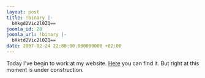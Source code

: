 ```yaml
---
layout: post
title: !binary |-
  bXkgd2Vic2l0ZQ==
joomla_id: 28
joomla_url: !binary |-
  bXktd2Vic2l0ZQ==
date: 2007-02-24 22:00:00.000000000 +02:00
---
```

Today I've begin to work at my website. <a href="http://oprod.tk/">Here</a> you can find it. But right at this moment is under construction.
